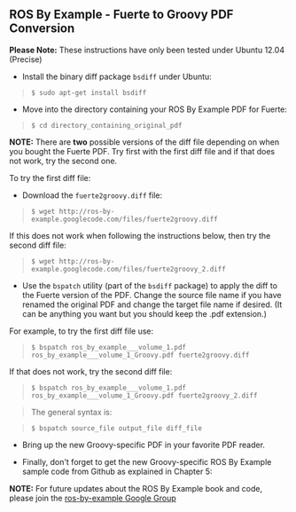 ## ROS By Example - Fuerte to Groovy PDF Conversion ##

**Please Note:** These instructions have only been tested under Ubuntu 12.04 (Precise)

  * Install the binary diff package `bsdiff` under Ubuntu:

> `$ sudo apt-get install bsdiff`

  * Move into the directory containing your ROS By Example PDF for Fuerte:

> `$ cd directory_containing_original_pdf`

**NOTE:**  There are **two** possible versions of the diff file depending on when you bought the Fuerte PDF.  Try first with the first diff file and if that does not work, try the second one.

To try the first diff file:

  * Download the `fuerte2groovy.diff` file:

> `$ wget http://ros-by-example.googlecode.com/files/fuerte2groovy.diff`

If this does not work when following the instructions below, then try the second diff file:

> `$ wget http://ros-by-example.googlecode.com/files/fuerte2groovy_2.diff`


  * Use the `bspatch` utility (part of the `bsdiff` package) to apply the diff to the Fuerte version of the PDF.  Change the source file name if you have renamed the original PDF and change the target file name if desired. (It can be anything you want but you should keep the .pdf extension.)

For example, to try the first diff file use:

> `$ bspatch ros_by_example___volume_1.pdf ros_by_example___volume_1_Groovy.pdf fuerte2groovy.diff`

If that does not work, try the second diff file:

> `$ bspatch ros_by_example___volume_1.pdf ros_by_example___volume_1_Groovy.pdf fuerte2groovy_2.diff`

> The general syntax is:

> `$ bspatch source_file output_file diff_file`

  * Bring up the new Groovy-specific PDF in your favorite PDF reader.

  * Finally, don't forget to get the new Groovy-specific ROS By Example sample code from Github as explained in Chapter 5:

**NOTE:** For future updates about the ROS By Example book and code, please join the [ros-by-example Google Group](https://groups.google.com/forum/#%21forum/ros-by-example)